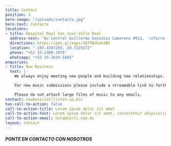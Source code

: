 ```yaml
---
title: Contact
position: 3
hero-image: "/uploads/contacto.jpg"
hero-text: Contacto
locations:
- title: Hospital Real San José Valle Real
  address-text: "Av Central Guillermo Gonzalez Camarena #911,  \nTorre de consultorios Piso 11,  5-A  \nZapopan, Jalisco  \nCP 45636  \nMéxico"
  directions: https://goo.gl/maps/VQfTBakak3B2
  location: "-103.4307283, 20.7219272"
  phone: "+52 33-2300-3976"
  whatsapp: "+52 33-2634-5842"
enquiries:
- title: New Business
  text: |-
    We always enjoy meeting new people and building new relationships. At the outset of any project, we always find that open conversation and a collaborative approach is just as important as being creative. If you would like to know more about working with Listen Up or wish to find out more about our approach, please contact us.

    For new music submissions please include a streamable link to forthcoming music and the services you’re interested in so we can put you in touch with the correct team.

    Please do not attach large files of music to any emails.
contact: newmusic[at]listen-up.biz
has-call-to-action: false
call-to-action-title: Lorem ipsum dolor sit amet
call-to-action-text: Lorem ipsum dolor sit amet, consectetur adipisicing elit, sed do eiusmod tempor incididunt ut labore et dolore magna aliqua. Ut enim ad minim veniam, quis nostrud exercitation ullamco laboris nisi ut aliquip ex ea commodo consequat.
call-to-action-email: hola@corti.com.mx
layout: contact
---
```

##### PONTE EN CONTACTO CON NOSOTROS
